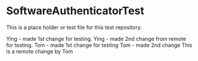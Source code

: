 SoftwareAuthenticatorTest
=========================
This is a place holder or test file for this test repository.

Ying - made 1st change for testing.
Ying - made 2nd change from remote for testing.
Tom - made 1st change for testing
Tom - made 2nd change 
This is a remote change by Tom

